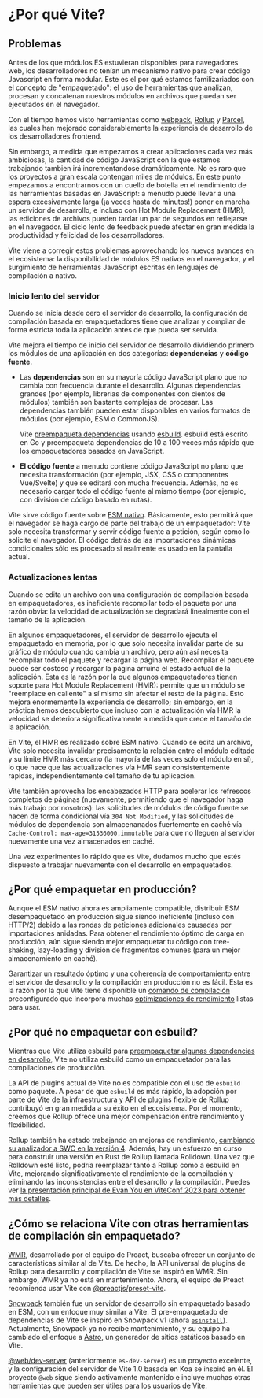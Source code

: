 # ¿Por qué Vite?

## Problemas

Antes de los que módulos ES estuvieran disponibles para navegadores web, los desarrolladores no tenían un mecanismo nativo para crear código Javascript en forma modular. Este es el por qué estamos familizariados con el concepto de "empaquetado": el uso de herramientas que analizan, procesan y concatenan nuestros módulos en archivos que puedan ser ejecutados en el navegador.

Con el tiempo hemos visto herramientas como [webpack](https://webpack.js.org/), [Rollup](https://rollupjs.org) y [Parcel](https://parceljs.org/), las cuales han mejorado considerablemente la experiencia de desarrollo de los desarrolladores frontend.

Sin embargo, a medida que empezamos a crear aplicaciones cada vez más ambiciosas, la cantidad de código JavaScript con la que estamos trabajando tambien irá incrementandose dramáticamente. No es raro que los proyectos a gran escala contengan miles de módulos. En este punto empezamos a encontrarnos con un cuello de botella en el rendimiento de las herramientas basadas en JavaScript: a menudo puede llevar a una espera excesivamente larga (¡a veces hasta de minutos!) poner en marcha un servidor de desarrollo, e incluso con Hot Module Replacement (HMR), las ediciones de archivos pueden tardar un par de segundos en reflejarse en el navegador. El ciclo lento de feedback puede afectar en gran medida la productividad y felicidad de los desarrolladores.

Vite viene a corregir estos problemas aprovechando los nuevos avances en el ecosistema: la disponibilidad de módulos ES nativos en el navegador, y el surgimiento de herramientas JavaScript escritas en lenguajes de compilación a nativo.

### Inicio lento del servidor

Cuando se inicia desde cero el servidor de desarrollo, la configuración de compilación basada en empaquetadores tiene que analizar y compilar de forma estricta toda la aplicación antes de que pueda ser servida.

Vite mejora el tiempo de inicio del servidor de desarrollo dividiendo primero los módulos de una aplicación en dos categorías: **dependencias** y **código fuente**.

- Las **dependencias** son en su mayoría código JavaScript plano que no cambia con frecuencia durante el desarrollo. Algunas dependencias grandes (por ejemplo, librerías de componentes con cientos de módulos) también son bastante complejas de procesar. Las dependencias también pueden estar disponibles en varios formatos de módulos (por ejemplo, ESM o CommonJS).

  Vite [preempaqueta dependencias](./dep-pre-bundling.md) usando [esbuild](https://esbuild.github.io/). esbuild está escrito en Go y preempaqueta dependencias de 10 a 100 veces más rápido que los empaquetadores basados en JavaScript.

- **El código fuente** a menudo contiene código JavaScript no plano que necesita transformación (por ejemplo, JSX, CSS o componentes Vue/Svelte) y que se editará con mucha frecuencia. Además, no es necesario cargar todo el código fuente al mismo tiempo (por ejemplo, con división de código basado en rutas).

Vite sirve código fuente sobre [ESM nativo](https://developer.mozilla.org/en-US/docs/Web/JavaScript/Guide/Modules). Básicamente, esto permitirá que el navegador se haga cargo de parte del trabajo de un empaquetador: Vite solo necesita transformar y servir código fuente a petición, según como lo solicite el navegador. El código detrás de las importaciones dinámicas condicionales sólo es procesado si realmente es usado en la pantalla actual.

<script setup>
import bundlerSvg from '../images/bundler.svg?raw'
import esmSvg from '../images/esm.svg?raw'
</script>
<svg-image :svg="bundlerSvg" />
<svg-image :svg="esmSvg" />

### Actualizaciones lentas

Cuando se edita un archivo con una configuración de compilación basada en empaquetadores, es ineficiente recompilar todo el paquete por una razón obvia: la velocidad de actualización se degradará linealmente con el tamaño de la aplicación.

En algunos empaquetadores, el servidor de desarrollo ejecuta el empaquetado en memoria, por lo que solo necesita invalidar parte de su gráfico de módulo cuando cambia un archivo, pero aún así necesita recompilar todo el paquete y recargar la página web. Recompilar el paquete puede ser costoso y recargar la página arruina el estado actual de la aplicación. Esta es la razón por la que algunos empaquetadores tienen soporte para Hot Module Replacement (HMR): permite que un módulo se "reemplace en caliente" a sí mismo sin afectar el resto de la página. Esto mejora enormemente la experiencia de desarrollo; sin embargo, en la práctica hemos descubierto que incluso con la actualización vía HMR la velocidad se deteriora significativamente a medida que crece el tamaño de la aplicación.

En Vite, el HMR es realizado sobre ESM nativo. Cuando se edita un archivo, Vite solo necesita invalidar precisamente la relación entre el módulo editado y su límite HMR más cercano (la mayoría de las veces solo el módulo en sí), lo que hace que las actualizaciones vía HMR sean consistentemente rápidas, independientemente del tamaño de tu aplicación.

Vite también aprovecha los encabezados HTTP para acelerar los refrescos completos de páginas (nuevamente, permitiendo que el navegador haga más trabajo por nosotros): las solicitudes de módulos de código fuente se hacen de forma condicional vía `304 Not Modified`, y las solicitudes de módulos de dependencia son almacenanados fuertemente en caché vía `Cache-Control: max-age=31536000,immutable` para que no lleguen al servidor nuevamente una vez almacenados en caché.

Una vez experimentes lo rápido que es Vite, dudamos mucho que estés dispuesto a trabajar nuevamente con el desarrollo en empaquetados.

## ¿Por qué empaquetar en producción?

Aunque el ESM nativo ahora es ampliamente compatible, distribuir ESM desempaquetado en producción sigue siendo ineficiente (incluso con HTTP/2) debido a las rondas de peticiones adicionales causadas ​​por importaciones anidadas. Para obtener el rendimiento óptimo de carga en producción, aún sigue siendo mejor empaquetar tu código con tree-shaking, lazy-loading y división de fragmentos comunes (para un mejor almacenamiento en caché).

Garantizar un resultado óptimo y una coherencia de comportamiento entre el servidor de desarrollo y la compilación en producción no es fácil. Esta es la razón por la que Vite tiene disponible un [comando de compilación](./build.md) preconfigurado que incorpora muchas [optimizaciones de rendimiento](./features.md#optimizaciones-de-compilacion) listas para usar.

## ¿Por qué no empaquetar con esbuild?

Mientras que Vite utiliza esbuild para [preempaquetar algunas dependencias en desarrollo](./dep-pre-bundling.md), Vite no utiliza esbuild como un empaquetador para las compilaciones de producción.

La API de plugins actual de Vite no es compatible con el uso de `esbuild` como paquete. A pesar de que `esbuild` es más rápido, la adopción por parte de Vite de la infraestructura y API de plugins flexible de Rollup contribuyó en gran medida a su éxito en el ecosistema. Por el momento, creemos que Rollup ofrece una mejor compensación entre rendimiento y flexibilidad.

Rollup también ha estado trabajando en mejoras de rendimiento, [cambiando su analizador a SWC en la versión 4](https://github.com/rollup/rollup/pull/5073). Además, hay un esfuerzo en curso para construir una versión en Rust de Rollup llamada Rolldown. Una vez que Rolldown esté listo, podría reemplazar tanto a Rollup como a esbuild en Vite, mejorando significativamente el rendimiento de la compilación y eliminando las inconsistencias entre el desarrollo y la compilación. Puedes ver [la presentación principal de Evan You en ViteConf 2023 para obtener más detalles](https://youtu.be/hrdwQHoAp0M).

## ¿Cómo se relaciona Vite con otras herramientas de compilación sin empaquetado?

[WMR](https://github.com/preactjs/wmr), desarrollado por el equipo de Preact, buscaba ofrecer un conjunto de características similar al de Vite. De hecho, la API universal de plugins de Rollup para desarrollo y compilación de Vite se inspiró en WMR. Sin embargo, WMR ya no está en mantenimiento. Ahora, el equipo de Preact recomienda usar Vite con [@preactjs/preset-vite](https://github.com/preactjs/preset-vite).

[Snowpack](https://www.snowpack.dev/) también fue un servidor de desarrollo sin empaquetado basado en ESM, con un enfoque muy similar a Vite. El pre-empaquetado de dependencias de Vite se inspiró en Snowpack v1 (ahora [`esinstall`](https://github.com/snowpackjs/snowpack/tree/main/esinstall)). Actualmente, Snowpack ya no recibe mantenimiento, y su equipo ha cambiado el enfoque a [Astro](https://astro.build/), un generador de sitios estáticos basado en Vite.

[@web/dev-server](https://modern-web.dev/docs/dev-server/overview/) (anteriormente `es-dev-server`) es un proyecto excelente, y la configuración del servidor de Vite 1.0 basada en Koa se inspiró en él. El proyecto `@web` sigue siendo activamente mantenido e incluye muchas otras herramientas que pueden ser útiles para los usuarios de Vite.
